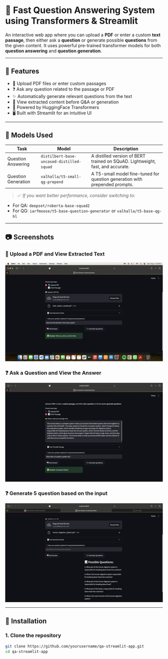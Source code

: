# 📄 Fast Question Answering System using Transformers & Streamlit

An interactive web app where you can upload a **PDF** or enter a custom **text passage**, then either ask a **question** or generate possible **questions** from the given content. It uses powerful pre-trained transformer models for both **question answering** and **question generation**.

---

## 🚀 Features

- 📂 Upload PDF files or enter custom passages
- ❓ Ask any question related to the passage or PDF
- ✨ Automatically generate relevant questions from the text
- 🧾 View extracted content before Q&A or generation
- 🧠 Powered by HuggingFace Transformers
- 🖥️ Built with Streamlit for an intuitive UI

---

## 🧠 Models Used

| Task                | Model                                      | Description                                                                 |
|---------------------|--------------------------------------------|-----------------------------------------------------------------------------|
| Question Answering  | `distilbert-base-uncased-distilled-squad`  | A distilled version of BERT trained on SQuAD. Lightweight, fast, and accurate. |
| Question Generation | `valhalla/t5-small-qg-prepend`             | A T5-small model fine-tuned for question generation with prepended prompts. |

> ✅ *If you want better performance, consider switching to:*
- For QA: `deepset/roberta-base-squad2`
- For QG: `iarfmoose/t5-base-question-generator` or `valhalla/t5-base-qg-hl`

---

## 📷 Screenshots

### 🧾 Upload a PDF and View Extracted Text
![Upload Screenshot](screenshots/src1.png)

### ❓ Ask a Question and View the Answer
![Answer Screenshot](screenshots/src2.png)

### ❓ Generate 5 question based on the input
![Answer Screenshot](screenshots/src3.png)

---

## 🔧 Installation

### 1. Clone the repository
```bash
git clone https://github.com/yourusername/qa-streamlit-app.git
cd qa-streamlit-app
